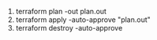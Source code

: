 1) terraform plan -out plan.out
2) terraform apply -auto-approve "plan.out"
3) terraform destroy -auto-approve
